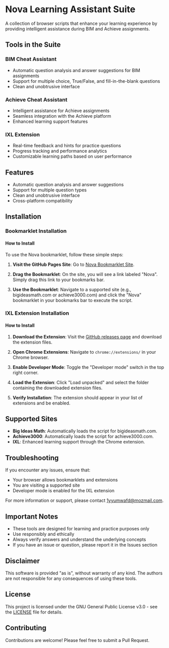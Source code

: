 # Nova Learning Assistant Suite

A collection of browser scripts that enhance your learning experience by providing intelligent assistance during BIM and Achieve assignments.

## Tools in the Suite

### BIM Cheat Assistant
- Automatic question analysis and answer suggestions for BIM assignments
- Support for multiple choice, True/False, and fill-in-the-blank questions
- Clean and unobtrusive interface

### Achieve Cheat Assistant
- Intelligent assistance for Achieve assignments
- Seamless integration with the Achieve platform
- Enhanced learning support features

### IXL Extension
- Real-time feedback and hints for practice questions
- Progress tracking and performance analytics
- Customizable learning paths based on user performance

## Features

- Automatic question analysis and answer suggestions
- Support for multiple question types
- Clean and unobtrusive interface
- Cross-platform compatibility

## Installation

### Bookmarklet Installation

#### How to Install

To use the Nova bookmarklet, follow these simple steps:

1. **Visit the GitHub Pages Site**: Go to [Nova Bookmarklet Site](https://cpmjaguar1234.github.io/nova).

2. **Drag the Bookmarklet**: On the site, you will see a link labeled "Nova". Simply drag this link to your bookmarks bar.

3. **Use the Bookmarklet**: Navigate to a supported site (e.g., bigideasmath.com or achieve3000.com) and click the "Nova" bookmarklet in your bookmarks bar to execute the script.

### IXL Extension Installation

#### How to Install

1. **Download the Extension**: Visit the [GitHub releases page](https://github.com/Cpmjaguar1234/nova/releases/tag/v1.0.0) and download the extension files.

2. **Open Chrome Extensions**: Navigate to `chrome://extensions/` in your Chrome browser.

3. **Enable Developer Mode**: Toggle the "Developer mode" switch in the top right corner.

4. **Load the Extension**: Click "Load unpacked" and select the folder containing the downloaded extension files.

5. **Verify Installation**: The extension should appear in your list of extensions and be enabled.

## Supported Sites

- **Big Ideas Math**: Automatically loads the script for bigideasmath.com.
- **Achieve3000**: Automatically loads the script for achieve3000.com.
- **IXL**: Enhanced learning support through the Chrome extension.

## Troubleshooting

If you encounter any issues, ensure that:
- Your browser allows bookmarklets and extensions
- You are visiting a supported site
- Developer mode is enabled for the IXL extension

For more information or support, please contact [1yyumwafd@mozmail.com](mailto:1yyumwafd@mozmail.com).

## Important Notes

- These tools are designed for learning and practice purposes only
- Use responsibly and ethically
- Always verify answers and understand the underlying concepts
- If you have an issue or question, please report it in the Issues section

## Disclaimer

This software is provided "as is", without warranty of any kind. The authors are not responsible for any consequences of using these tools.

## License

This project is licensed under the GNU General Public License v3.0 - see the [LICENSE](LICENSE) file for details.

## Contributing

Contributions are welcome! Please feel free to submit a Pull Request.
